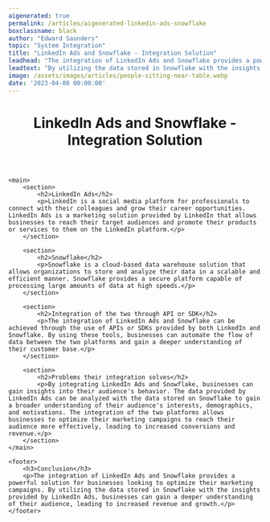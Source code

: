 ```yaml
---
aigenerated: true
permalink: /articles/aigenerated-linkedin-ads-snowflake
boxclassname: black
author: "Edward Saunders"
topic: "System Integration"
title: "LinkedIn Ads and Snowflake - Integration Solution"
leadhead: "The integration of LinkedIn Ads and Snowflake provides a powerful solution for businesses looking to optimize their marketing campaigns"
leadtext: "By utilizing the data stored in Snowflake with the insights provided by LinkedIn Ads, businesses can gain a deeper understanding of their audience, leading to increased revenue and growth."
image: /assets/images/articles/people-sitting-near-table.webp
date: '2023-04-08 00:00:00'
---
```

<div class="arttext">	<header>
		<h1>LinkedIn Ads and Snowflake - Integration Solution</h1>
	</header>

	<main>
		<section>
			<h2>LinkedIn Ads</h2>
			<p>LinkedIn is a social media platform for professionals to connect with their colleagues and grow their career opportunities. LinkedIn Ads is a marketing solution provided by LinkedIn that allows businesses to reach their target audiences and promote their products or services to them on the LinkedIn platform.</p>
		</section>

		<section>
			<h2>Snowflake</h2>
			<p>Snowflake is a cloud-based data warehouse solution that allows organizations to store and analyze their data in a scalable and efficient manner. Snowflake provides a secure platform capable of processing large amounts of data at high speeds.</p>
		</section>

		<section>
			<h2>Integration of the two through API or SDK</h2>
			<p>The integration of LinkedIn Ads and Snowflake can be achieved through the use of APIs or SDKs provided by both LinkedIn and Snowflake. By using these tools, businesses can automate the flow of data between the two platforms and gain a deeper understanding of their customer base.</p>
		</section>

		<section>
			<h2>Problems their integration solves</h2>
			<p>By integrating LinkedIn Ads and Snowflake, businesses can gain insights into their audience's behavior. The data provided by LinkedIn Ads can be analyzed with the data stored on Snowflake to gain a broader understanding of their audience's interests, demographics, and motivations. The integration of the two platforms allows businesses to optimize their marketing campaigns to reach their audience more effectively, leading to increased conversions and revenue.</p>
		</section>
	</main>

	<footer>
		<h3>Conclusion</h3>
		<p>The integration of LinkedIn Ads and Snowflake provides a powerful solution for businesses looking to optimize their marketing campaigns. By utilizing the data stored in Snowflake with the insights provided by LinkedIn Ads, businesses can gain a deeper understanding of their audience, leading to increased revenue and growth.</p>
	</footer>
</div>